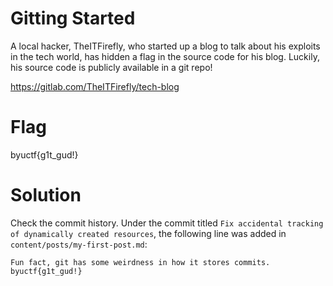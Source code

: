 # Gitting Started
A local hacker, TheITFirefly, who started up a blog to talk about his exploits in the tech world, has hidden a flag in the source code for his blog. Luckily, his source code is publicly available in a git repo!

https://gitlab.com/TheITFirefly/tech-blog

# Flag
byuctf{g1t_gud!}

# Solution
Check the commit history. Under the commit titled `Fix accidental tracking of dynamically created resources`, the following line was added in `content/posts/my-first-post.md`:

```
Fun fact, git has some weirdness in how it stores commits. byuctf{g1t_gud!}
```
